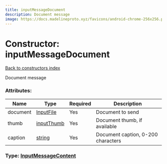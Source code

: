 ```yaml
---
title: inputMessageDocument
description: Document message
image: https://docs.madelineproto.xyz/favicons/android-chrome-256x256.png
---
```

# Constructor: inputMessageDocument  
[Back to constructors index](index.md)



Document message

### Attributes:

| Name     |    Type       | Required | Description |
|----------|---------------|----------|-------------|
|document|[InputFile](../types/InputFile.md) | Yes|Document to send|
|thumb|[inputThumb](../constructors/inputThumb.md) | Yes|Document thumb, if available|
|caption|[string](../types/string.md) | Yes|Document caption, 0-200 characters|



### Type: [InputMessageContent](../types/InputMessageContent.md)


